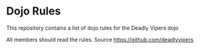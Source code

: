 Dojo Rules
==========

This repository contains a list of dojo rules for the Deadly Vipers dojo

All members should read the rules.
Source https://github.com/deadlyvipers
